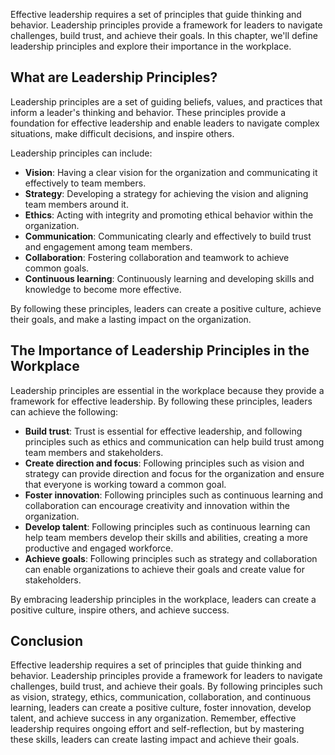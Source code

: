 
Effective leadership requires a set of principles that guide thinking and behavior. Leadership principles provide a framework for leaders to navigate challenges, build trust, and achieve their goals. In this chapter, we'll define leadership principles and explore their importance in the workplace.

What are Leadership Principles?
-------------------------------

Leadership principles are a set of guiding beliefs, values, and practices that inform a leader's thinking and behavior. These principles provide a foundation for effective leadership and enable leaders to navigate complex situations, make difficult decisions, and inspire others.

Leadership principles can include:

- **Vision**: Having a clear vision for the organization and communicating it effectively to team members.
- **Strategy**: Developing a strategy for achieving the vision and aligning team members around it.
- **Ethics**: Acting with integrity and promoting ethical behavior within the organization.
- **Communication**: Communicating clearly and effectively to build trust and engagement among team members.
- **Collaboration**: Fostering collaboration and teamwork to achieve common goals.
- **Continuous learning**: Continuously learning and developing skills and knowledge to become more effective.

By following these principles, leaders can create a positive culture, achieve their goals, and make a lasting impact on the organization.

The Importance of Leadership Principles in the Workplace
--------------------------------------------------------

Leadership principles are essential in the workplace because they provide a framework for effective leadership. By following these principles, leaders can achieve the following:

- **Build trust**: Trust is essential for effective leadership, and following principles such as ethics and communication can help build trust among team members and stakeholders.
- **Create direction and focus**: Following principles such as vision and strategy can provide direction and focus for the organization and ensure that everyone is working toward a common goal.
- **Foster innovation**: Following principles such as continuous learning and collaboration can encourage creativity and innovation within the organization.
- **Develop talent**: Following principles such as continuous learning can help team members develop their skills and abilities, creating a more productive and engaged workforce.
- **Achieve goals**: Following principles such as strategy and collaboration can enable organizations to achieve their goals and create value for stakeholders.

By embracing leadership principles in the workplace, leaders can create a positive culture, inspire others, and achieve success.

Conclusion
----------

Effective leadership requires a set of principles that guide thinking and behavior. Leadership principles provide a framework for leaders to navigate challenges, build trust, and achieve their goals. By following principles such as vision, strategy, ethics, communication, collaboration, and continuous learning, leaders can create a positive culture, foster innovation, develop talent, and achieve success in any organization. Remember, effective leadership requires ongoing effort and self-reflection, but by mastering these skills, leaders can create lasting impact and achieve their goals.
